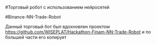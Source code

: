 #Торговый робот с использованием нейросетей

#Binance-NN-Trade-Robot

Данный торговый бот был вдохновлен проектом https://github.com/WISEPLAT/Hackathon-Finam-NN-Trade-Robot и по большей части его копирует
